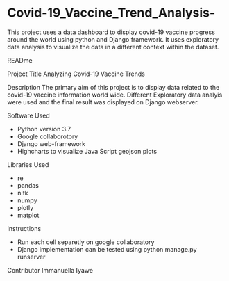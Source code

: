# Covid-19_Vaccine_Trend_Analysis-
This project uses a data dashboard to display covid-19 vaccine progress around the world using python and Django framework. It uses exploratory data analysis to visualize the data in a different context within the dataset.

READme

Project Title
Analyzing Covid-19 Vaccine Trends 

Description 
The primary aim of this project is to display data related to the covid-19 vaccine information world wide. Different Exploratory data analyis were used and the final result was displayed on Django webserver.


Software Used
* Python version 3.7
* Google collaborotory 
* Django web-framework
* Highcharts to visualize Java Script geojson plots

Libraries Used
* re
* pandas
* nltk
* numpy
* plotly
* matplot

Instructions
* Run each cell separetly on google collaboratory 
* Django implementation can be tested using python manage.py runserver

Contributor 
Immanuella Iyawe 
